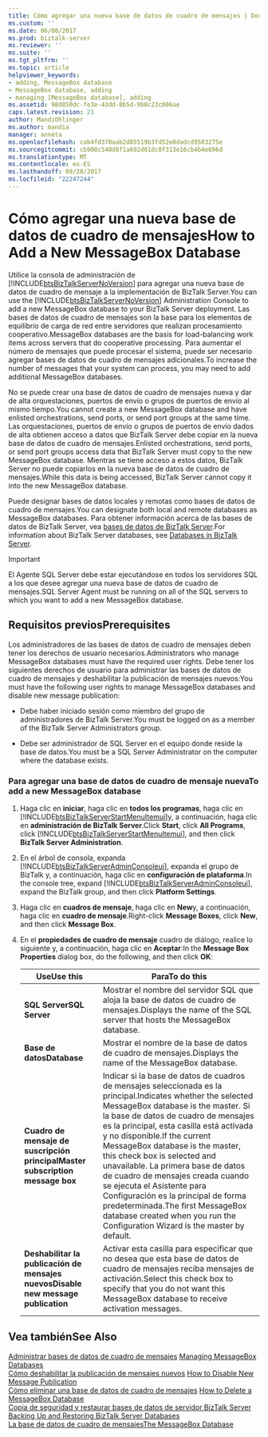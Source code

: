 ```yaml
---
title: Cómo agregar una nueva base de datos de cuadro de mensajes | Documentos de Microsoft
ms.custom: ''
ms.date: 06/08/2017
ms.prod: biztalk-server
ms.reviewer: ''
ms.suite: ''
ms.tgt_pltfrm: ''
ms.topic: article
helpviewer_keywords:
- adding, MessageBox database
- MessageBox database, adding
- managing [MessageBox database], adding
ms.assetid: 98d850dc-fe3e-43dd-8b5d-9b8c23c006ae
caps.latest.revision: 21
author: MandiOhlinger
ms.author: mandia
manager: anneta
ms.openlocfilehash: cab4fd370aab2d85519b3fd52e0dadcd9583275e
ms.sourcegitcommit: cb908c540d8f1a692d01dc8f313e16cb4b4e696d
ms.translationtype: MT
ms.contentlocale: es-ES
ms.lasthandoff: 09/20/2017
ms.locfileid: "22247244"
---
```

# <a name="how-to-add-a-new-messagebox-database"></a><span data-ttu-id="75e24-102">Cómo agregar una nueva base de datos de cuadro de mensajes</span><span class="sxs-lookup"><span data-stu-id="75e24-102">How to Add a New MessageBox Database</span></span>
<span data-ttu-id="75e24-103">Utilice la consola de administración de [!INCLUDE[btsBizTalkServerNoVersion](../includes/btsbiztalkservernoversion-md.md)] para agregar una nueva base de datos de cuadro de mensaje a la implementación de BizTalk Server.</span><span class="sxs-lookup"><span data-stu-id="75e24-103">You can use the [!INCLUDE[btsBizTalkServerNoVersion](../includes/btsbiztalkservernoversion-md.md)] Administration Console to add a new MessageBox database to your BizTalk Server deployment.</span></span> <span data-ttu-id="75e24-104">Las bases de datos de cuadro de mensajes son la base para los elementos de equilibrio de carga de red entre servidores que realizan procesamiento cooperativo.</span><span class="sxs-lookup"><span data-stu-id="75e24-104">MessageBox databases are the basis for load-balancing work items across servers that do cooperative processing.</span></span> <span data-ttu-id="75e24-105">Para aumentar el número de mensajes que puede procesar el sistema, puede ser necesario agregar bases de datos de cuadro de mensajes adicionales.</span><span class="sxs-lookup"><span data-stu-id="75e24-105">To increase the number of messages that your system can process, you may need to add additional MessageBox databases.</span></span>  
  
 <span data-ttu-id="75e24-106">No se puede crear una base de datos de cuadro de mensajes nueva y dar de alta orquestaciones, puertos de envío o grupos de puertos de envío al mismo tiempo.</span><span class="sxs-lookup"><span data-stu-id="75e24-106">You cannot create a new MessageBox database and have enlisted orchestrations, send ports, or send port groups at the same time.</span></span> <span data-ttu-id="75e24-107">Las orquestaciones, puertos de envío o grupos de puertos de envío dados de alta obtienen acceso a datos que BizTalk Server debe copiar en la nueva base de datos de cuadro de mensajes.</span><span class="sxs-lookup"><span data-stu-id="75e24-107">Enlisted orchestrations, send ports, or send port groups access data that BizTalk Server must copy to the new MessageBox database.</span></span> <span data-ttu-id="75e24-108">Mientras se tiene acceso a estos datos, BizTalk Server no puede copiarlos en la nueva base de datos de cuadro de mensajes.</span><span class="sxs-lookup"><span data-stu-id="75e24-108">While this data is being accessed, BizTalk Server cannot copy it into the new MessageBox database.</span></span>  
  
 <span data-ttu-id="75e24-109">Puede designar bases de datos locales y remotas como bases de datos de cuadro de mensajes.</span><span class="sxs-lookup"><span data-stu-id="75e24-109">You can designate both local and remote databases as MessageBox databases.</span></span> <span data-ttu-id="75e24-110">Para obtener información acerca de las bases de datos de BizTalk Server, vea [bases de datos de BizTalk Server](../core/databases-in-biztalk-server.md).</span><span class="sxs-lookup"><span data-stu-id="75e24-110">For information about BizTalk Server databases, see [Databases in BizTalk Server](../core/databases-in-biztalk-server.md).</span></span>  
  
> [!IMPORTANT]
>  <span data-ttu-id="75e24-111">El Agente SQL Server debe estar ejecutándose en todos los servidores SQL a los que desee agregar una nueva base de datos de cuadro de mensajes.</span><span class="sxs-lookup"><span data-stu-id="75e24-111">SQL Server Agent must be running on all of the SQL servers to which you want to add a new MessageBox database.</span></span>  
  
## <a name="prerequisites"></a><span data-ttu-id="75e24-112">Requisitos previos</span><span class="sxs-lookup"><span data-stu-id="75e24-112">Prerequisites</span></span>  
 <span data-ttu-id="75e24-113">Los administradores de las bases de datos de cuadro de mensajes deben tener los derechos de usuario necesarios.</span><span class="sxs-lookup"><span data-stu-id="75e24-113">Administrators who manage MessageBox databases must have the required user rights.</span></span> <span data-ttu-id="75e24-114">Debe tener los siguientes derechos de usuario para administrar las bases de datos de cuadro de mensajes y deshabilitar la publicación de mensajes nuevos:</span><span class="sxs-lookup"><span data-stu-id="75e24-114">You must have the following user rights to manage MessageBox databases and disable new message publication:</span></span>  
  
-   <span data-ttu-id="75e24-115">Debe haber iniciado sesión como miembro del grupo de administradores de BizTalk Server.</span><span class="sxs-lookup"><span data-stu-id="75e24-115">You must be logged on as a member of the BizTalk Server Administrators group.</span></span>  
  
-   <span data-ttu-id="75e24-116">Debe ser administrador de SQL Server en el equipo donde reside la base de datos.</span><span class="sxs-lookup"><span data-stu-id="75e24-116">You must be a SQL Server Administrator on the computer where the database exists.</span></span>  
  
### <a name="to-add-a-new-messagebox-database"></a><span data-ttu-id="75e24-117">Para agregar una base de datos de cuadro de mensaje nueva</span><span class="sxs-lookup"><span data-stu-id="75e24-117">To add a new MessageBox database</span></span>  
  
1.  <span data-ttu-id="75e24-118">Haga clic en **iniciar**, haga clic en **todos los programas**, haga clic en [!INCLUDE[btsBizTalkServerStartMenuItemui](../includes/btsbiztalkserverstartmenuitemui-md.md)]y, a continuación, haga clic en **administración de BizTalk Server**.</span><span class="sxs-lookup"><span data-stu-id="75e24-118">Click **Start**, click **All Programs**, click [!INCLUDE[btsBizTalkServerStartMenuItemui](../includes/btsbiztalkserverstartmenuitemui-md.md)], and then click **BizTalk Server Administration**.</span></span>  
  
2.  <span data-ttu-id="75e24-119">En el árbol de consola, expanda [!INCLUDE[btsBizTalkServerAdminConsoleui](../includes/btsbiztalkserveradminconsoleui-md.md)], expanda el grupo de BizTalk y, a continuación, haga clic en **configuración de plataforma**.</span><span class="sxs-lookup"><span data-stu-id="75e24-119">In the console tree, expand [!INCLUDE[btsBizTalkServerAdminConsoleui](../includes/btsbiztalkserveradminconsoleui-md.md)], expand the BizTalk group, and then click **Platform Settings**.</span></span>  
  
3.  <span data-ttu-id="75e24-120">Haga clic en **cuadros de mensaje**, haga clic en **New**y, a continuación, haga clic en **cuadro de mensaje**.</span><span class="sxs-lookup"><span data-stu-id="75e24-120">Right-click **Message Boxes**, click **New**, and then click **Message Box**.</span></span>  
  
4.  <span data-ttu-id="75e24-121">En el **propiedades de cuadro de mensaje** cuadro de diálogo, realice lo siguiente y, a continuación, haga clic en **Aceptar**:</span><span class="sxs-lookup"><span data-stu-id="75e24-121">In the **Message Box Properties** dialog box, do the following, and then click **OK**:</span></span>  
  
    |<span data-ttu-id="75e24-122">Use</span><span class="sxs-lookup"><span data-stu-id="75e24-122">Use this</span></span>|<span data-ttu-id="75e24-123">Para</span><span class="sxs-lookup"><span data-stu-id="75e24-123">To do this</span></span>|  
    |--------------|----------------|  
    |<span data-ttu-id="75e24-124">**SQL Server**</span><span class="sxs-lookup"><span data-stu-id="75e24-124">**SQL Server**</span></span>|<span data-ttu-id="75e24-125">Mostrar el nombre del servidor SQL que aloja la base de datos de cuadro de mensajes.</span><span class="sxs-lookup"><span data-stu-id="75e24-125">Displays the name of the SQL server that hosts the MessageBox database.</span></span>|  
    |<span data-ttu-id="75e24-126">**Base de datos**</span><span class="sxs-lookup"><span data-stu-id="75e24-126">**Database**</span></span>|<span data-ttu-id="75e24-127">Mostrar el nombre de la base de datos de cuadro de mensajes.</span><span class="sxs-lookup"><span data-stu-id="75e24-127">Displays the name of the MessageBox database.</span></span>|  
    |<span data-ttu-id="75e24-128">**Cuadro de mensaje de suscripción principal**</span><span class="sxs-lookup"><span data-stu-id="75e24-128">**Master subscription message box**</span></span>|<span data-ttu-id="75e24-129">Indicar si la base de datos de cuadros de mensajes seleccionada es la principal.</span><span class="sxs-lookup"><span data-stu-id="75e24-129">Indicates whether the selected MessageBox database is the master.</span></span> <span data-ttu-id="75e24-130">Si la base de datos de cuadro de mensajes es la principal, esta casilla está activada y no disponible.</span><span class="sxs-lookup"><span data-stu-id="75e24-130">If the current MessageBox database is the master, this check box is selected and unavailable.</span></span> <span data-ttu-id="75e24-131">La primera base de datos de cuadro de mensajes creada cuando se ejecuta el Asistente para Configuración es la principal de forma predeterminada.</span><span class="sxs-lookup"><span data-stu-id="75e24-131">The first MessageBox database created when you run the Configuration Wizard is the master by default.</span></span>|  
    |<span data-ttu-id="75e24-132">**Deshabilitar la publicación de mensajes nuevos**</span><span class="sxs-lookup"><span data-stu-id="75e24-132">**Disable new message publication**</span></span>|<span data-ttu-id="75e24-133">Activar esta casilla para especificar que no desea que esta base de datos de cuadro de mensajes reciba mensajes de activación.</span><span class="sxs-lookup"><span data-stu-id="75e24-133">Select this check box to specify that you do not want this MessageBox database to receive activation messages.</span></span>|  
  
## <a name="see-also"></a><span data-ttu-id="75e24-134">Vea también</span><span class="sxs-lookup"><span data-stu-id="75e24-134">See Also</span></span>  
 <span data-ttu-id="75e24-135">[Administrar bases de datos de cuadro de mensajes](../core/managing-messagebox-databases.md) </span><span class="sxs-lookup"><span data-stu-id="75e24-135">[Managing MessageBox Databases](../core/managing-messagebox-databases.md) </span></span>  
 <span data-ttu-id="75e24-136">[Cómo deshabilitar la publicación de mensajes nuevos](../core/how-to-disable-new-message-publication.md) </span><span class="sxs-lookup"><span data-stu-id="75e24-136">[How to Disable New Message Publication](../core/how-to-disable-new-message-publication.md) </span></span>  
 <span data-ttu-id="75e24-137">[Cómo eliminar una base de datos de cuadro de mensajes](../core/how-to-delete-a-messagebox-database.md) </span><span class="sxs-lookup"><span data-stu-id="75e24-137">[How to Delete a MessageBox Database](../core/how-to-delete-a-messagebox-database.md) </span></span>  
 <span data-ttu-id="75e24-138">[Copia de seguridad y restaurar bases de datos de servidor BizTalk Server](../core/backing-up-and-restoring-biztalk-server-databases.md) </span><span class="sxs-lookup"><span data-stu-id="75e24-138">[Backing Up and Restoring BizTalk Server Databases](../core/backing-up-and-restoring-biztalk-server-databases.md) </span></span>  
 [<span data-ttu-id="75e24-139">La base de datos de cuadro de mensajes</span><span class="sxs-lookup"><span data-stu-id="75e24-139">The MessageBox Database</span></span>](../core/the-messagebox-database.md)